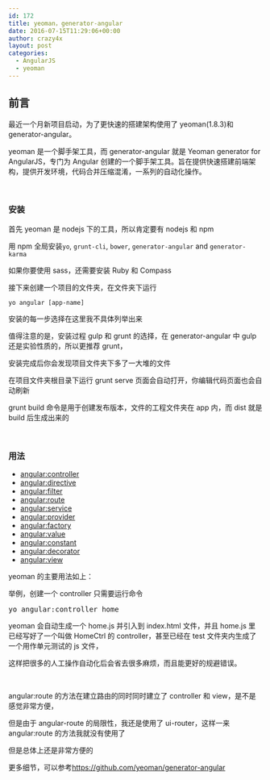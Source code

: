 ```yaml
---
id: 172
title: yeoman，generator-angular
date: 2016-07-15T11:29:06+00:00
author: crazy4x
layout: post
categories:
  - AngularJS
  - yeoman
---
```


## 前言

最近一个月新项目启动，为了更快速的搭建架构使用了 yeoman(1.8.3)和 generator-angular。

yeoman 是一个脚手架工具，而 generator-angular 就是 Yeoman generator for AngularJS，专门为 Angular 创建的一个脚手架工具。旨在提供快速搭建前端架构，提供开发环境，代码合并压缩混淆，一系列的自动化操作。

&nbsp;

### 安装

首先 yeoman 是 nodejs 下的工具，所以肯定要有 nodejs 和 npm

用 npm 全局安装`yo`, `grunt-cli`, `bower`, `generator-angular` and `generator-karma`

如果你要使用 sass，还需要安装 Ruby 和 Compass

接下来创建一个项目的文件夹，在文件夹下运行

    yo angular [app-name]

安装的每一步选择在这里我不具体列举出来

值得注意的是，安装过程 gulp 和 grunt 的选择，在 generator-angular 中 gulp 还是实验性质的，所以更推荐 grunt，

安装完成后你会发现项目文件夹下多了一大堆的文件

在项目文件夹根目录下运行 grunt serve 页面会自动打开，你编辑代码页面也会自动刷新

grunt build 命令是用于创建发布版本，文件的工程文件夹在 app 内，而 dist 就是 build 后生成出来的

&nbsp;

### 用法

- [angular:controller](https://github.com/yeoman/generator-angular#controller)
- [angular:directive](https://github.com/yeoman/generator-angular#directive)
- [angular:filter](https://github.com/yeoman/generator-angular#filter)
- [angular:route](https://github.com/yeoman/generator-angular#route)
- [angular:service](https://github.com/yeoman/generator-angular#service)
- [angular:provider](https://github.com/yeoman/generator-angular#service)
- [angular:factory](https://github.com/yeoman/generator-angular#service)
- [angular:value](https://github.com/yeoman/generator-angular#service)
- [angular:constant](https://github.com/yeoman/generator-angular#service)
- [angular:decorator](https://github.com/yeoman/generator-angular#decorator)
- [angular:view](https://github.com/yeoman/generator-angular#view)

yeoman 的主要用法如上：

举例，创建一个 controller 只需要运行命令

<pre class="lang:default decode:true ">yo angular:controller home</pre>

yeoman 会自动生成一个 home.js 并引入到 index.html 文件，并且 home.js 里已经写好了一个叫做 HomeCtrl 的 controller，甚至已经在 test 文件夹内生成了一个用作单元测试的 js 文件，

这样把很多的人工操作自动化后会省去很多麻烦，而且能更好的规避错误。

&nbsp;

angular:route 的方法在建立路由的同时同时建立了 controller 和 view，是不是感觉非常方便，

但是由于 angular-route 的局限性，我还是使用了 ui-router，这样一来 angular:route 的方法我就没有使用了

但是总体上还是非常方便的

更多细节，可以参考<a href="https://github.com/yeoman/generator-angular" target="_blank">https://github.com/yeoman/generator-angular</a>
